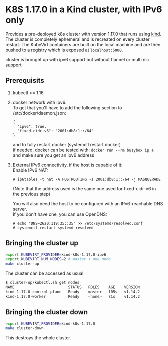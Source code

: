 # K8S 1.17.0 in a Kind cluster, with IPv6 only

Provides a pre-deployed k8s cluster with version 1.17.0 that runs using [kind](https://github.com/kubernetes-sigs/kind). The cluster is completely ephemeral and is recreated on every cluster restart.
The KubeVirt containers are built on the local machine and are then pushed to a registry which is exposed at
`localhost:5000`.

cluster is brought up with ipv6 support but without flannel or multi nic support

## Prerequisits
1. kubectl >= 1.16
1. docker network with ipv6.  
    To get that you'll have to add the following section to /etc/docker/daemon.json:  
    ```
    {
      "ipv6": true,
      "fixed-cidr-v6": "2001:db8:1::/64"
    }
    ```  
    and to fully restart docker (systemctl restart docker)  
    if needed, docker can be tested with:
    `docker run --rm busybox ip a`  
    and make sure you get an ipv6 address  
1. External IPv6 connectivity, if the host is capable of it:  
    Enable IPv6 NAT:
    ```console
    # ip6tables -t nat -A POSTROUTING -s 2001:db8:1::/64 -j MASQUERADE
    ```
    (Note that the address used is the same one used for fixed-cidr-v6 in the previous step)

    You will also need the host to be configured with an IPv6-reachable DNS server.  
    If you don't have one, you can use OpenDNS:
    ```console
    # echo "DNS=2620:119:35::35" >> /etc/systemd/resolved.conf
    # systemctl restart systemd-resolved
    ```

## Bringing the cluster up

```bash
export KUBEVIRT_PROVIDER=kind-k8s-1.17.0-ipv6
export KUBEVIRT_NUM_NODES=2 # master + one node
make cluster-up
```

The cluster can be accessed as usual:

```bash
$ cluster-up/kubectl.sh get nodes
NAME                        STATUS   ROLES    AGE    VERSION
kind-1.17.0-control-plane   Ready    master   105s   v1.14.2
kind-1.17.0-worker          Ready    <none>   71s    v1.14.2
```

## Bringing the cluster down

```bash
export KUBEVIRT_PROVIDER=kind-k8s-1.17.0
make cluster-down
```

This destroys the whole cluster. 

